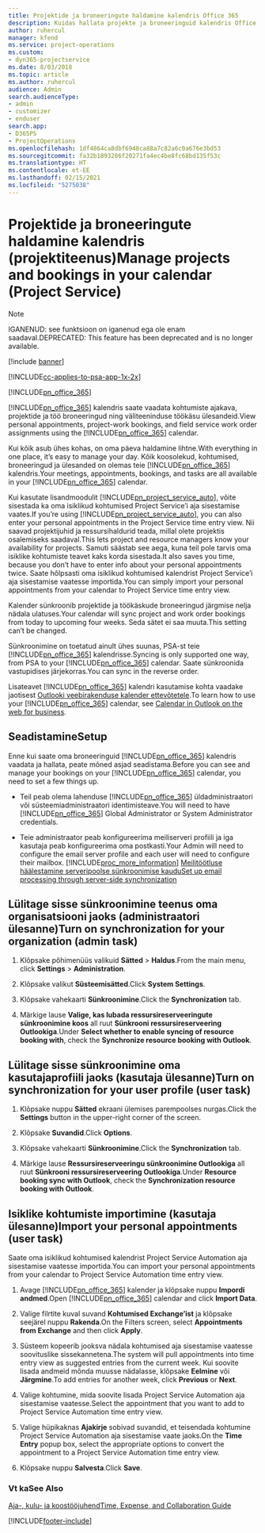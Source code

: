 ```yaml
---
title: Projektide ja broneeringute haldamine kalendris Office 365
description: Kuidas hallata projekte ja broneeringuid kalendris Office 365?
author: ruhercul
manager: kfend
ms.service: project-operations
ms.custom:
- dyn365-projectservice
ms.date: 8/03/2018
ms.topic: article
ms.author: ruhercul
audience: Admin
search.audienceType:
- admin
- customizer
- enduser
search.app:
- D365PS
- ProjectOperations
ms.openlocfilehash: 1df4864ca8dbf6948ca88a7c82a6c0a676e3bd53
ms.sourcegitcommit: fa32b1893286f20271fa4ec4be8fc68bd135f53c
ms.translationtype: HT
ms.contentlocale: et-EE
ms.lasthandoff: 02/15/2021
ms.locfileid: "5275038"
---
```

# <a name="manage-projects-and-bookings-in-your-calendar-project-service"></a><span data-ttu-id="2c9ed-103">Projektide ja broneeringute haldamine kalendris (projektiteenus)</span><span class="sxs-lookup"><span data-stu-id="2c9ed-103">Manage projects and bookings in your calendar (Project Service)</span></span>

> [!Note]
> <span data-ttu-id="2c9ed-104">IGANENUD: see funktsioon on iganenud ega ole enam saadaval.</span><span class="sxs-lookup"><span data-stu-id="2c9ed-104">DEPRECATED: This feature has been deprecated and is no longer available.</span></span>

[!include [banner](../includes/psa-now-project-operations.md)]

[!INCLUDE[cc-applies-to-psa-app-1x-2x](../includes/cc-applies-to-psa-app-1x-2x.md)]

[!INCLUDE[pn_office_365](../includes/pn-office-365.md)] 

<span data-ttu-id="2c9ed-105">[!INCLUDE[pn_office_365](../includes/pn-office-365.md)] kalendris saate vaadata kohtumiste ajakava, projektide ja töö broneeringud ning väliteeninduse töökäsu ülesandeid.</span><span class="sxs-lookup"><span data-stu-id="2c9ed-105">View personal appointments, project-work bookings, and field service work order assignments using the [!INCLUDE[pn_office_365](../includes/pn-office-365.md)] calendar.</span></span>  
  
 <span data-ttu-id="2c9ed-106">Kui kõik asub ühes kohas, on oma päeva haldamine lihtne.</span><span class="sxs-lookup"><span data-stu-id="2c9ed-106">With everything in one place, it’s easy to manage your day.</span></span> <span data-ttu-id="2c9ed-107">Kõik koosolekud, kohtumised, broneeringud ja ülesanded on olemas teie [!INCLUDE[pn_office_365](../includes/pn-office-365.md)] kalendris.</span><span class="sxs-lookup"><span data-stu-id="2c9ed-107">Your meetings, appointments, bookings, and tasks are all available in your [!INCLUDE[pn_office_365](../includes/pn-office-365.md)] calendar.</span></span>  
  
 <span data-ttu-id="2c9ed-108">Kui kasutate lisandmoodulit [!INCLUDE[pn_project_service_auto](../includes/pn-project-service-auto.md)], võite sisestada ka oma isiklikud kohtumised Project Service’i aja sisestamise vaates.</span><span class="sxs-lookup"><span data-stu-id="2c9ed-108">If you’re using [!INCLUDE[pn_project_service_auto](../includes/pn-project-service-auto.md)], you can also enter your personal appointments in the Project Service time entry view.</span></span> <span data-ttu-id="2c9ed-109">Nii saavad projektijuhid ja ressursihaldurid teada, millal olete projektis osalemiseks saadaval.</span><span class="sxs-lookup"><span data-stu-id="2c9ed-109">This lets project and resource managers know your availability for projects.</span></span> <span data-ttu-id="2c9ed-110">Samuti säästab see aega, kuna teil pole tarvis oma isiklike kohtumiste teavet kaks korda sisestada.</span><span class="sxs-lookup"><span data-stu-id="2c9ed-110">It also saves you time, because you don’t have to enter info about your personal appointments twice.</span></span> <span data-ttu-id="2c9ed-111">Saate hõlpsasti oma isiklikud kohtumised kalendrist Project Service’i aja sisestamise vaatesse importida.</span><span class="sxs-lookup"><span data-stu-id="2c9ed-111">You can simply import your personal appointments from your calendar to Project Service time entry view.</span></span>  
  
 <span data-ttu-id="2c9ed-112">Kalender sünkroonib projektide ja töökäskude broneeringud järgmise nelja nädala ulatuses.</span><span class="sxs-lookup"><span data-stu-id="2c9ed-112">Your calendar will sync project and work order bookings from today to upcoming four weeks.</span></span> <span data-ttu-id="2c9ed-113">Seda sätet ei saa muuta.</span><span class="sxs-lookup"><span data-stu-id="2c9ed-113">This setting can’t be changed.</span></span>  
  
 <span data-ttu-id="2c9ed-114">Sünkroonimine on toetatud ainult ühes suunas, PSA-st teie [!INCLUDE[pn_office_365](../includes/pn-office-365.md)] kalendrisse.</span><span class="sxs-lookup"><span data-stu-id="2c9ed-114">Syncing is only supported one way, from PSA to your [!INCLUDE[pn_office_365](../includes/pn-office-365.md)] calendar.</span></span> <span data-ttu-id="2c9ed-115">Saate sünkroonida vastupidises järjekorras.</span><span class="sxs-lookup"><span data-stu-id="2c9ed-115">You can sync in the reverse order.</span></span> 
  
 <span data-ttu-id="2c9ed-116">Lisateavet [!INCLUDE[pn_office_365](../includes/pn-office-365.md)] kalendri kasutamise kohta vaadake jaotisest [Outlooki veebirakenduse kalender ettevõtetele](https://support.office.com/article/Calendar-in-Outlook-on-the-web-for-business-5219c457-d1fe-4c2f-9032-1a816b88e936).</span><span class="sxs-lookup"><span data-stu-id="2c9ed-116">To learn how to use your [!INCLUDE[pn_office_365](../includes/pn-office-365.md)] calendar, see [Calendar in Outlook on the web for business](https://support.office.com/article/Calendar-in-Outlook-on-the-web-for-business-5219c457-d1fe-4c2f-9032-1a816b88e936).</span></span>  
  
## <a name="setup"></a><span data-ttu-id="2c9ed-117">Seadistamine</span><span class="sxs-lookup"><span data-stu-id="2c9ed-117">Setup</span></span>  
 <span data-ttu-id="2c9ed-118">Enne kui saate oma broneeringuid [!INCLUDE[pn_office_365](../includes/pn-office-365.md)] kalendris vaadata ja hallata, peate mõned asjad seadistama.</span><span class="sxs-lookup"><span data-stu-id="2c9ed-118">Before you can see and manage your bookings on your [!INCLUDE[pn_office_365](../includes/pn-office-365.md)] calendar, you need to set a few things up.</span></span>  
  
- <span data-ttu-id="2c9ed-119">Teil peab olema lahenduse [!INCLUDE[pn_office_365](../includes/pn-office-365.md)] üldadministraatori või süsteemiadministraatori identimisteave.</span><span class="sxs-lookup"><span data-stu-id="2c9ed-119">You will need to have [!INCLUDE[pn_office_365](../includes/pn-office-365.md)] Global Administrator or System Administrator credentials.</span></span>  
  
- <span data-ttu-id="2c9ed-120">Teie administraator peab konfigureerima meiliserveri profiili ja iga kasutaja peab konfigureerima oma postkasti.</span><span class="sxs-lookup"><span data-stu-id="2c9ed-120">Your Admin will need to configure the email server profile and each user will need to configure their mailbox.</span></span> [!INCLUDE[proc_more_information](../includes/proc-more-information.md)] <span data-ttu-id="2c9ed-121">[Meilitöötluse häälestamine serveripoolse sünkroonimise kaudu](https://docs.microsoft.com/dynamics365/customerengagement/on-premises/admin/set-up-server-side-synchronization-of-email-appointments-contacts-and-tasks)</span><span class="sxs-lookup"><span data-stu-id="2c9ed-121">[Set up email processing through server-side synchronization](https://docs.microsoft.com/dynamics365/customerengagement/on-premises/admin/set-up-server-side-synchronization-of-email-appointments-contacts-and-tasks)</span></span>  
  
## <a name="turn-on-synchronization-for-your-organization-admin-task"></a><span data-ttu-id="2c9ed-122">Lülitage sisse sünkroonimine teenus oma organisatsiooni jaoks (administraatori ülesanne)</span><span class="sxs-lookup"><span data-stu-id="2c9ed-122">Turn on synchronization for your organization (admin task)</span></span>  
  
1.  <span data-ttu-id="2c9ed-123">Klõpsake põhimenüüs valikuid **Sätted** > **Haldus**.</span><span class="sxs-lookup"><span data-stu-id="2c9ed-123">From the main menu, click **Settings** > **Administration**.</span></span>  
  
2.  <span data-ttu-id="2c9ed-124">Klõpsake valikut **Süsteemisätted**.</span><span class="sxs-lookup"><span data-stu-id="2c9ed-124">Click **System Settings**.</span></span>  
  
3.  <span data-ttu-id="2c9ed-125">Klõpsake vahekaarti **Sünkroonimine**.</span><span class="sxs-lookup"><span data-stu-id="2c9ed-125">Click the **Synchronization** tab.</span></span>  
  
4.  <span data-ttu-id="2c9ed-126">Märkige lause **Valige, kas lubada ressursireserveeringute sünkroonimine koos** all ruut **Sünkrooni ressursireserveering Outlookiga**.</span><span class="sxs-lookup"><span data-stu-id="2c9ed-126">Under **Select whether to enable syncing of resource booking with**, check the **Synchronize resource booking with Outlook**.</span></span>  
  
## <a name="turn-on-synchronization-for-your-user-profile-user-task"></a><span data-ttu-id="2c9ed-127">Lülitage sisse sünkroonimine oma kasutajaprofiili jaoks (kasutaja ülesanne)</span><span class="sxs-lookup"><span data-stu-id="2c9ed-127">Turn on synchronization for your user profile (user task)</span></span>  
  
1.  <span data-ttu-id="2c9ed-128">Klõpsake nuppu **Sätted** ekraani ülemises parempoolses nurgas.</span><span class="sxs-lookup"><span data-stu-id="2c9ed-128">Click the **Settings** button in the upper-right corner of the screen.</span></span>  
  
2.  <span data-ttu-id="2c9ed-129">Klõpsake **Suvandid**.</span><span class="sxs-lookup"><span data-stu-id="2c9ed-129">Click **Options**.</span></span>  
  
3.  <span data-ttu-id="2c9ed-130">Klõpsake vahekaarti **Sünkroonimine**.</span><span class="sxs-lookup"><span data-stu-id="2c9ed-130">Click the **Synchronization** tab.</span></span>  
  
4.  <span data-ttu-id="2c9ed-131">Märkige lause **Ressursireserveeringu sünkroonimine Outlookiga** all ruut **Sünkrooni ressursireserveering Outlookiga**.</span><span class="sxs-lookup"><span data-stu-id="2c9ed-131">Under **Resource booking sync with Outlook**, check the **Synchronization resource booking with Outlook**.</span></span>  
  
## <a name="import-your-personal-appointments-user-task"></a><span data-ttu-id="2c9ed-132">Isiklike kohtumiste importimine (kasutaja ülesanne)</span><span class="sxs-lookup"><span data-stu-id="2c9ed-132">Import your personal appointments (user task)</span></span>  
 <span data-ttu-id="2c9ed-133">Saate oma isiklikud kohtumised kalendrist Project Service Automation aja sisestamise vaatesse importida.</span><span class="sxs-lookup"><span data-stu-id="2c9ed-133">You can import your personal appointments from your calendar to Project Service Automation time entry view.</span></span>  
  
1. <span data-ttu-id="2c9ed-134">Avage [!INCLUDE[pn_office_365](../includes/pn-office-365.md)] kalender ja klõpsake nuppu **Impordi andmed**.</span><span class="sxs-lookup"><span data-stu-id="2c9ed-134">Open [!INCLUDE[pn_office_365](../includes/pn-office-365.md)] calendar and click **Import Data**.</span></span>  
  
2. <span data-ttu-id="2c9ed-135">Valige filrtite kuval suvand **Kohtumised Exchange’ist** ja klõpsake seejärel nuppu **Rakenda**.</span><span class="sxs-lookup"><span data-stu-id="2c9ed-135">On the Filters screen, select **Appointments from Exchange** and then click **Apply**.</span></span>  
  
3. <span data-ttu-id="2c9ed-136">Süsteem kopeerib jooksva nädala kohtumised aja sisestamise vaatesse soovituslike sissekannetena.</span><span class="sxs-lookup"><span data-stu-id="2c9ed-136">The system will pull appointments into time entry view as suggested entries from the current week.</span></span> <span data-ttu-id="2c9ed-137">Kui soovite lisada andmeid mõnda muusse nädalasse, klõpsake **Eelmine** või **Järgmine**.</span><span class="sxs-lookup"><span data-stu-id="2c9ed-137">To add entries for another week, click **Previous** or **Next**.</span></span>  
  
4. <span data-ttu-id="2c9ed-138">Valige kohtumine, mida soovite lisada Project Service Automation aja sisestamise vaatesse.</span><span class="sxs-lookup"><span data-stu-id="2c9ed-138">Select the appointment that you want to add to Project Service Automation time entry view.</span></span>  
  
5. <span data-ttu-id="2c9ed-139">Valige hüpikaknas **Ajakirje** sobivad suvandid, et teisendada kohtumine Project Service Automation aja sisestamise vaate jaoks.</span><span class="sxs-lookup"><span data-stu-id="2c9ed-139">On the **Time Entry** popup box, select the appropriate options to convert the appointment to a Project Service Automation time entry view.</span></span>  
  
6. <span data-ttu-id="2c9ed-140">Klõpsake nuppu **Salvesta**.</span><span class="sxs-lookup"><span data-stu-id="2c9ed-140">Click **Save**.</span></span>  
  
### <a name="see-also"></a><span data-ttu-id="2c9ed-141">Vt ka</span><span class="sxs-lookup"><span data-stu-id="2c9ed-141">See Also</span></span>  
 [<span data-ttu-id="2c9ed-142">Aja-, kulu- ja koostööjuhend</span><span class="sxs-lookup"><span data-stu-id="2c9ed-142">Time, Expense, and Collaboration Guide</span></span>](../psa/time-expense-collaboration-guide.md)


[!INCLUDE[footer-include](../includes/footer-banner.md)]